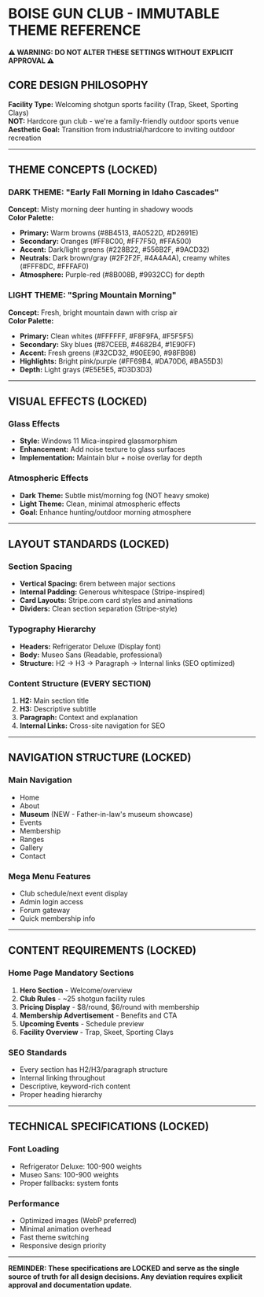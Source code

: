 # BOISE GUN CLUB - IMMUTABLE THEME REFERENCE
**⚠️ WARNING: DO NOT ALTER THESE SETTINGS WITHOUT EXPLICIT APPROVAL ⚠️**

## CORE DESIGN PHILOSOPHY
**Facility Type:** Welcoming shotgun sports facility (Trap, Skeet, Sporting Clays)  
**NOT:** Hardcore gun club - we're a family-friendly outdoor sports venue  
**Aesthetic Goal:** Transition from industrial/hardcore to inviting outdoor recreation

---

## THEME CONCEPTS (LOCKED)

### DARK THEME: "Early Fall Morning in Idaho Cascades"
**Concept:** Misty morning deer hunting in shadowy woods  
**Color Palette:**
- **Primary:** Warm browns (#8B4513, #A0522D, #D2691E)
- **Secondary:** Oranges (#FF8C00, #FF7F50, #FFA500) 
- **Accent:** Dark/light greens (#228B22, #556B2F, #9ACD32)
- **Neutrals:** Dark brown/gray (#2F2F2F, #4A4A4A), creamy whites (#FFF8DC, #FFFAF0)
- **Atmosphere:** Purple-red (#8B008B, #9932CC) for depth

### LIGHT THEME: "Spring Mountain Morning"  
**Concept:** Fresh, bright mountain dawn with crisp air  
**Color Palette:**
- **Primary:** Clean whites (#FFFFFF, #F8F9FA, #F5F5F5)
- **Secondary:** Sky blues (#87CEEB, #4682B4, #1E90FF)
- **Accent:** Fresh greens (#32CD32, #90EE90, #98FB98)
- **Highlights:** Bright pink/purple (#FF69B4, #DA70D6, #BA55D3)
- **Depth:** Light grays (#E5E5E5, #D3D3D3)

---

## VISUAL EFFECTS (LOCKED)

### Glass Effects
- **Style:** Windows 11 Mica-inspired glassmorphism
- **Enhancement:** Add noise texture to glass surfaces
- **Implementation:** Maintain blur + noise overlay for depth

### Atmospheric Effects  
- **Dark Theme:** Subtle mist/morning fog (NOT heavy smoke)
- **Light Theme:** Clean, minimal atmospheric effects
- **Goal:** Enhance hunting/outdoor morning atmosphere

---

## LAYOUT STANDARDS (LOCKED)

### Section Spacing
- **Vertical Spacing:** 6rem between major sections
- **Internal Padding:** Generous whitespace (Stripe-inspired)
- **Card Layouts:** Stripe.com card styles and animations
- **Dividers:** Clean section separation (Stripe-style)

### Typography Hierarchy
- **Headers:** Refrigerator Deluxe (Display font)
- **Body:** Museo Sans (Readable, professional)
- **Structure:** H2 → H3 → Paragraph → Internal links (SEO optimized)

### Content Structure (EVERY SECTION)
1. **H2:** Main section title
2. **H3:** Descriptive subtitle  
3. **Paragraph:** Context and explanation
4. **Internal Links:** Cross-site navigation for SEO

---

## NAVIGATION STRUCTURE (LOCKED)

### Main Navigation
- Home
- About  
- **Museum** (NEW - Father-in-law's museum showcase)
- Events
- Membership
- Ranges
- Gallery
- Contact

### Mega Menu Features
- Club schedule/next event display
- Admin login access
- Forum gateway
- Quick membership info

---

## CONTENT REQUIREMENTS (LOCKED)

### Home Page Mandatory Sections
1. **Hero Section** - Welcome/overview
2. **Club Rules** - ~25 shotgun facility rules
3. **Pricing Display** - $8/round, $6/round with membership  
4. **Membership Advertisement** - Benefits and CTA
5. **Upcoming Events** - Schedule preview
6. **Facility Overview** - Trap, Skeet, Sporting Clays

### SEO Standards
- Every section has H2/H3/paragraph structure
- Internal linking throughout
- Descriptive, keyword-rich content
- Proper heading hierarchy

---

## TECHNICAL SPECIFICATIONS (LOCKED)

### Font Loading
- Refrigerator Deluxe: 100-900 weights
- Museo Sans: 100-900 weights  
- Proper fallbacks: system fonts

### Performance
- Optimized images (WebP preferred)
- Minimal animation overhead
- Fast theme switching
- Responsive design priority

---

**REMINDER: These specifications are LOCKED and serve as the single source of truth for all design decisions. Any deviation requires explicit approval and documentation update.**
